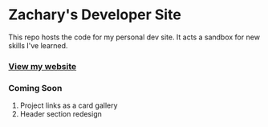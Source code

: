 <h1>Zachary's Developer Site</h1>
This repo hosts the code for my personal dev site. It acts a sandbox for new skills I've learned.
<br>
<h3><a href="https://zacharyjpeter.github.io">View my website</a></h3>
<h3>Coming Soon</h3>
<ol>
  <li>Project links as a card gallery</li>
  <li>Header section redesign</li>
</ol>
